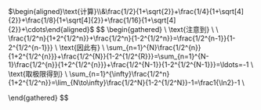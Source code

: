 
$\begin{aligned}\text{计算}\\&\frac{1/2}{1+\sqrt{2}}+\frac{1/4}{1+\sqrt[4]{2}}+\frac{1/8}{1+\sqrt[4]{2}}+\frac{1/16}{1+\sqrt[4]{2}}+\cdots\end{aligned}$
$$
\begin{gathered}
 \\
\text{注意到} \\
 \\
\frac{1/2^n}{1+2^{1/2^n}}+\frac{1/2^n}{1-2^{1/2^n}}=\frac{1/2^{n-1}}{1-2^{1/2^{n-1}}} \\
\text{因此有} \\
\sum_{n=1}^{N}\frac{1/2^{n}}{1+2^{1/2^{n}}}+\frac{1/2^{N}}{1-2^{1/2^{R}}}=\sum_{n=1}^{N-1}\frac{1/2^{n}}{1+2^{1/2^{n}}}+\frac{1/2^{N-1}}{1-2^{1/2^{N-1}}}=\ldots=-1 \\
\text{取极限得到} \\
\sum_{n=1}^{\infty}\frac{1/2^n}{1+2^{1/2^n}}=\lim_{N\to\infty}\frac{1/2^N}{1-2^{1/2^N}}-1=\frac1{\ln2}-1 \\
 
\end{gathered}
$$
